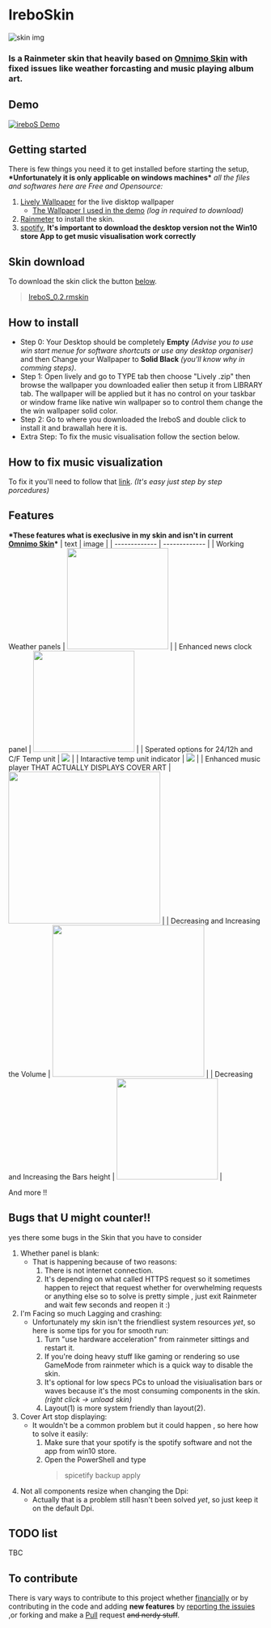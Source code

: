 # IreboSkin
![skin img](https://pbs.twimg.com/media/EZ2xxo0XsAYHulZ?format=jpg&name=medium)

### Is a Rainmeter skin that heavily based on [Omnimo Skin](https://github.com/fediaFedia/Omnimo) with fixed issues like weather forcasting and music playing album art.

## Demo
[![ireboS Demo](https://user-images.githubusercontent.com/40543028/89670989-d1154380-d8ea-11ea-9c54-d1ffaa538755.gif)](https://twitter.com/Abdo_20025/status/1269373218072276994?s=20)

## Getting started
There is few things you need it to get installed before starting the setup, **\*Unfortunately it is only applicable on windows machines\*** 
_all the files and softwares here are Free and Opensource:_
1. [Lively Wallpaper](https://rocksdanister.github.io/lively/) for the live disktop wallpaper
   - [The Wallpaper I used in the demo](https://www.deviantart.com/rocksdanister/art/Landscape-833227357) _(log in required to download)_
2. [Rainmeter](https://www.rainmeter.net) to install the skin.
3. [spotify](https://www.spotify.com/download/windows/), **It's important to download the desktop version not the Win10 store App to get music visualisation work correctly**

## Skin download
To download the skin click the button [below](https://drive.google.com/uc?id=1efCUoLc8h6LIShVS8Vja6YbFlNJjwLan).
>[IreboS_0.2.rmskin](https://drive.google.com/uc?id=1efCUoLc8h6LIShVS8Vja6YbFlNJjwLan)

## How to install

* Step 0: Your Desktop should be completely **Empty** *(Advise you to use win start menue for software shortcuts or use any desktop organiser)* and then Change your Wallpaper to **Solid Black** *(you'll know why in comming steps)*.
* Step 1: Open lively and go to TYPE tab then choose "Lively .zip" then browse the wallpaper you downloaded ealier then setup it from LIBRARY tab. The wallpaper will be applied  but it has no control on your taskbar or window frame like native win wallpaper so to control them change the the win wallpaper solid color.  
* Step 2: Go to where you downloaded the IreboS and double click to install it and brawallah here it is.
* Extra Step: To fix the music visualisation follow the section below.

## How to fix music visualization
To fix it you'll need to follow that [link](https://github.com/marcopixel/Monstercat-Visualizer/wiki/WebNowPlaying-Spotify). *(It's easy just step by step porcedures)*

## Features
**\*These features what is execlusive in my skin and isn't in current [Omnimo Skin](https://github.com/fediaFedia/Omnimo)\***
| text  | image |
| ------------- | ------------- |
| Working Weather panels  | <img src="https://i.imgur.com/2GvRRUU.png" width="200"> |
| Enhanced news clock panel  | <img src="https://i.imgur.com/h4tojjQ.gif" width="200">  |
| Sperated options for 24/12h and C/F Temp unit | <img src="https://i.imgur.com/Ejkb4iU.png"> |
| Intaractive temp unit indicator | <img src="https://i.imgur.com/neHRTts.gif"> |
| Enhanced music player THAT ACTUALLY DISPLAYS COVER ART | <img src="https://i.imgur.com/8HSthxl.png" height="300"> |
| Decreasing and Increasing the Volume | <img src="https://i.imgur.com/i7nmL1A.gif" height="300">  |
| Decreasing and Increasing the Bars height | <img src="https://i.imgur.com/ecwJc1r.gif" width="200"> |

And more !!

## Bugs that U might counter!!
yes there some bugs in the Skin that you have to consider

1. Whether panel is blank:
   * That is happening because of two reasons:
     1. There is not internet connection.
     2. It's depending on what called HTTPS request so it sometimes happen to reject that request whether for overwhelming requests or anything else so to solve is pretty simple , just exit Rainmeter and wait few seconds and reopen it :)
2. I'm Facing so much Lagging and crashing:
   * Unfortunately my skin isn't the friendliest system resources *yet*, so here is some tips for you for smooth run:
      1. Turn "use hardware acceleration" from rainmeter sittings and restart it.
      2. If you're doing heavy stuff like gaming or rendering so use GameMode from rainmeter which is a quick way to disable the skin.
      3. It's optional for low specs PCs to unload the visiualisation bars or waves because it's the most consuming components in the skin. *(right click -> unload skin)*
      4. Layout(1) is more system friendly than layout(2).
3. Cover Art stop displaying:
   * It wouldn't be a common problem but it could happen , so here how to solve it easily:
      1. Make sure that your spotify is the spotify software and not the app from win10 store.
      2. Open the PowerShell and type 
         >spicetify backup apply
4. Not all components resize when changing the Dpi:
   * Actually that is a problem still hasn't been solved *yet*, so just keep it on the default Dpi.
    
## TODO list
TBC

## To contribute 
There is vary ways to contribute to this project whether [financially](https://paypal.me/abdo20050?locale.x=en_US) or by contributing in the code and adding **new features** by [reporting the issuies](https://github.com/abdo20050/IreboSkin/issues) ,or forking and make a [Pull](https://github.com/abdo20050/IreboSkin/pulls) request ~~and nerdy stuff~~.

